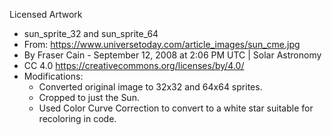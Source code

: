 


Licensed Artwork
* sun_sprite_32 and sun_sprite_64
* From: https://www.universetoday.com/article_images/sun_cme.jpg
* By Fraser Cain - September 12, 2008 at 2:06 PM UTC | Solar Astronomy
* CC 4.0  https://creativecommons.org/licenses/by/4.0/
* Modifications:
    * Converted original image to 32x32 and 64x64 sprites.
    * Cropped to just the Sun.
    * Used Color Curve Correction to convert to a white star suitable for recoloring in code.

